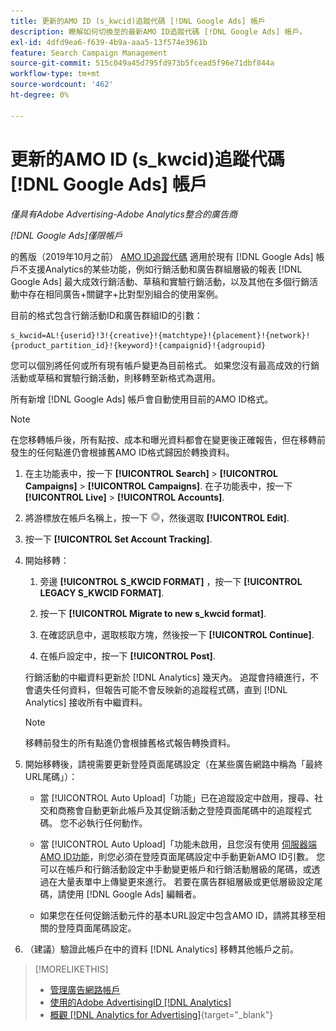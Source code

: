 ```yaml
---
title: 更新的AMO ID (s_kwcid)追蹤代碼 [!DNL Google Ads] 帳戶
description: 瞭解如何切換至的最新AMO ID追蹤代碼 [!DNL Google Ads] 帳戶。
exl-id: 4dfd9ea6-f639-4b9a-aaa5-13f574e3961b
feature: Search Campaign Management
source-git-commit: 515c049a45d795fd973b5fcead5f96e71dbf844a
workflow-type: tm+mt
source-wordcount: '462'
ht-degree: 0%

---
```


# 更新的AMO ID (s_kwcid)追蹤代碼 [!DNL Google Ads] 帳戶

*僅具有Adobe Advertising-Adobe Analytics整合的廣告商*

*[!DNL Google Ads]僅限帳戶*

的舊版（2019年10月之前） [AMO ID追蹤代碼](/help/integrations/analytics/ids.md#amo-id-formats) 適用於現有 [!DNL Google Ads] 帳戶不支援Analytics的某些功能，例如行銷活動和廣告群組層級的報表 [!DNL Google Ads] 最大成效行銷活動、草稿和實驗行銷活動，以及其他在多個行銷活動中存在相同廣告+關鍵字+比對型別組合的使用案例。

目前的格式包含行銷活動ID和廣告群組ID的引數：

```
s_kwcid=AL!{userid}!3!{creative}!{matchtype}!{placement}!{network}!{product_partition_id}!{keyword}!{campaignid}!{adgroupid}
```

您可以個別將任何或所有現有帳戶變更為目前格式。 如果您沒有最高成效的行銷活動或草稿和實驗行銷活動，則移轉至新格式為選用。

所有新增 [!DNL Google Ads] 帳戶會自動使用目前的AMO ID格式。

>[!NOTE]
>
>在您移轉帳戶後，所有點按、成本和曝光資料都會在變更後正確報告，但在移轉前發生的任何點進仍會根據舊AMO ID格式歸因於轉換資料。

1. 在主功能表中，按一下 **[!UICONTROL Search]** \> **[!UICONTROL Campaigns]** \> **[!UICONTROL Campaigns]**. 在子功能表中，按一下 **[!UICONTROL Live]** \> **[!UICONTROL Accounts]**.

1. 將游標放在帳戶名稱上，按一下 ![箭頭下拉式圖示](/help/search-social-commerce/assets/arrow-dropdown-menu.png)，然後選取 **[!UICONTROL Edit]**.

1. 按一下 **[!UICONTROL Set Account Tracking]**.

1. 開始移轉：

   1. 旁邊 **[!UICONTROL S_KWCID FORMAT]** ，按一下 **[!UICONTROL LEGACY S_KWCID FORMAT]**.

   1. 按一下 **[!UICONTROL Migrate to new s_kwcid format]**.

   1. 在確認訊息中，選取核取方塊，然後按一下 **[!UICONTROL Continue]**.

   1. 在帳戶設定中，按一下 **[!UICONTROL Post]**.

   行銷活動的中繼資料更新於 [!DNL Analytics] 幾天內。 追蹤會持續進行，不會遺失任何資料，但報告可能不會反映新的追蹤程式碼，直到 [!DNL Analytics] 接收所有中繼資料。

   >[!NOTE]
   >
   >移轉前發生的所有點進仍會根據舊格式報告轉換資料。

1. 開始移轉後，請視需要更新登陸頁面尾碼設定（在某些廣告網路中稱為「最終URL尾碼」）：

   * 當 [!UICONTROL Auto Upload]「功能」已在追蹤設定中啟用，搜尋、社交和商務會自動更新此帳戶及其促銷活動之登陸頁面尾碼中的追蹤程式碼。 您不必執行任何動作。

   * 當 [!UICONTROL Auto Upload]「功能未啟用，且您沒有使用 [伺服器端AMO ID功能](/help/integrations/analytics/ids.md#amo-id-formats)，則您必須在登陸頁面尾碼設定中手動更新AMO ID引數。 您可以在帳戶和行銷活動設定中手動變更帳戶和行銷活動層級的尾碼，或透過在大量表單中上傳變更來進行。 若要在廣告群組層級或更低層級設定尾碼，請使用 [!DNL Google Ads] 編輯者。

   * 如果您在任何促銷活動元件的基本URL設定中包含AMO ID，請將其移至相關的登陸頁面尾碼設定。

1. （建議）驗證此帳戶在中的資料 [!DNL Analytics] 移轉其他帳戶之前。

>[!MORELIKETHIS]
>
>* [管理廣告網路帳戶](ad-network-account-manage.md)
>* [使用的Adobe AdvertisingID [!DNL Analytics]](/help/integrations/analytics/ids.md)
>* [概觀 [!DNL Analytics for Advertising]](https://experienceleague.adobe.com/docs/advertising/integrations/home.html){target="_blank"}

